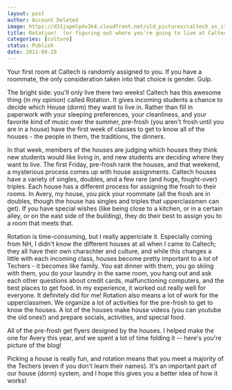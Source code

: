 ```yaml
---
layout: post
author: Account Deleted
image: https://d31japmlpdv3k4.cloudfront.net/old_pictures/caltech_as_it_happens/6a0105349b8251970b014e8bd17f7a970d.jpg
title: Rotation!  (or figuring out where you're going to live at Caltech)
categories: [culture]
status: Publish
date: 2011-09-28
---
```


Your first room at Caltech is randomly assigned to you. If you have a roommate, the only consideration taken into that choice is gender. Gulp.

The bright side: you'll only live there two weeks! Caltech has this awesome thing (in my opinion) called Rotation. It gives incoming students a chance to decide which House (dorm) they want to live in. Rather than fill in paperwork with your sleeping preferences, your cleanliness, and your favorite kind of music over the summer, pre-frosh (you aren't frosh until you are in a house) have the first week of classes to get to know all of the houses - the people in them, the traditions, the dinners.

In that week, members of the houses are judging which houses they think new students would like living in, and new students are deciding where they want to live. The first Friday, pre-frosh rank the houses, and that weekend, a mysterious process comes up with house assignments. Caltech houses have a variety of singles, doubles, and a few rare (and huge, fought-over) triples. Each house has a different process for assigning the frosh to their rooms. In Avery, my house, you pick your roommate (all the frosh are in doubles, though the house has singles and triples that upperclassmen can get). If you have special wishes (like being close to a kitchen, or in a certain alley, or on the east side of the building), they do their best to assign you to a room that meets that.

Rotation is time-consuming, but I really appericiate it. Especially coming from NH, I didn't know the different houses at all when I came to Caltech; they all have their own charachter and culture, and while this changes a little with each incoming class, houses become pretty important to a lot of Techers - it becomes like family. You eat dinner with them, you go skiing with them, you do your laundry in the same room, you hang out and ask each other questions about credit cards, malfunctioning computers, and the best places to get food. In my experience, it worked out really well for everyone. It definitely did for me!
Rotation also means a lot of work for the upperclassmen. We organize a lot of activities for the pre-frosh to get to know the houses. A lot of the houses make house videos (you can youtube the old ones!) and prepare socials, activities, and special food.

All of the pre-frosh get flyers designed by the houses. I helped make the one for Avery this year, and we spent a lot of time folding it -- here's you're picture of the blog!

Picking a house is really fun, and rotation means that you meet a majority of the Techers (even if you don't learn their names). It's an important part of our house (dorm) system, and I hope this gives you a better idea of how it works!
